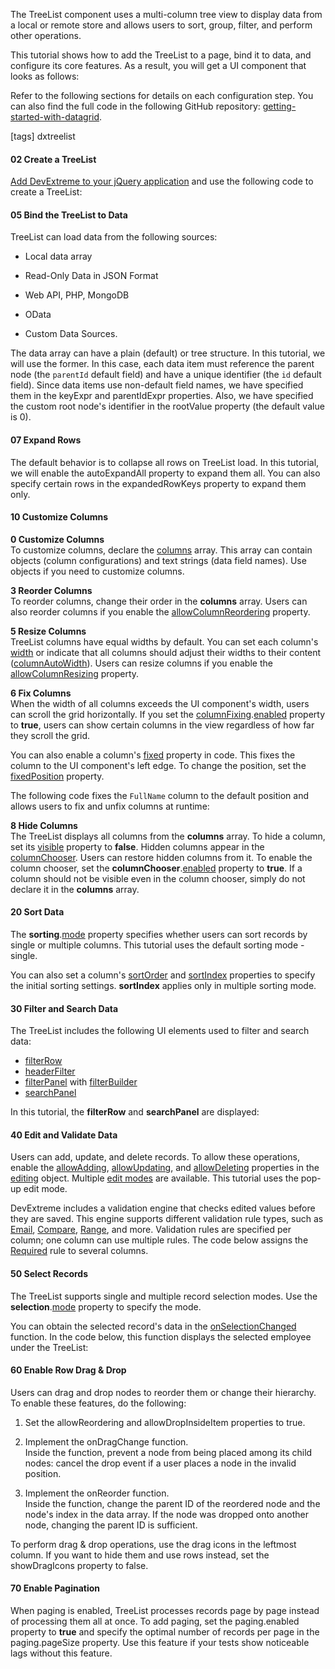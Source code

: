 The TreeList component uses a multi-column tree view to display data from a local or remote store and allows users to sort, group, filter, and perform other operations.

This tutorial shows how to add the TreeList to a page, bind it to data, and configure its core features. As a result, you will get a UI component that looks as follows:

<demo code>

Refer to the following sections for details on each configuration step. You can also find the full code in the following GitHub repository: <a href="https://github.com/DevExpress-Examples/getting-started-with-datagrid" target="_blank">getting-started-with-datagrid</a>.

[tags] dxtreelist

#### 02 Create a TreeList
[Add DevExtreme to your jQuery application]() and use the following code to create a TreeList:

#### 05 Bind the TreeList to Data
TreeList can load data from the following sources:

* Local data array

* Read-Only Data in JSON Format

* Web API, PHP, MongoDB

* OData

* Custom Data Sources.

The data array can have a plain (default) or tree structure. In this tutorial, we will use the former. In this case, each data item must reference the parent node (the `parentId` default field) and have a unique identifier (the `id` default field). Since data items use non-default field names, we have specified them in the keyExpr and parentIdExpr properties. Also, we have specified the custom root node's identifier in the rootValue property (the default value is 0).

#### 07 Expand Rows
The default behavior is to collapse all rows on TreeList load. In this tutorial, we will enable the autoExpandAll property to expand them all. You can also specify certain rows in the expandedRowKeys property to expand them only.

#### 10 Customize Columns
**0 Customize Columns**          
To customize columns, declare the [columns]() array. This array can contain objects (column configurations) and text strings (data field names). Use objects if you need to customize columns.

**3 Reorder Columns**          
To reorder columns, change their order in the **columns** array. Users can also reorder columns if you enable the [allowColumnReordering](/Documentation/ApiReference/UI_Components/dxTreeList/Configuration/#allowColumnReordering) property.

**5 Resize Columns**        
TreeList columns have equal widths by default. You can set each column's [width](/Documentation/ApiReference/UI_Components/dxTreeList/Configuration/columns/#width) or indicate that all columns should adjust their widths to their content ([columnAutoWidth](/Documentation/ApiReference/UI_Components/dxTreeList/Configuration/#columnAutoWidth)). Users can resize columns if you enable the [allowColumnResizing](/Documentation/ApiReference/UI_Components/dxTreeList/Configuration/#allowColumnResizing) property.

**6 Fix Columns**          
When the width of all columns exceeds the UI component's width, users can scroll the grid horizontally. If you set the [columnFixing](/Documentation/ApiReference/UI_Components/dxTreeList/Configuration/columnFixing/).[enabled](/Documentation/ApiReference/UI_Components/dxTreeList/Configuration/columnFixing/#enabled) property to **true**, users can show certain columns in the view regardless of how far they scroll the grid.

You can also enable a column's [fixed](/Documentation/ApiReference/UI_Components/dxTreeList/Configuration/columns/#fixed) property in code. This fixes the column to the UI component's left edge. To change the position, set the [fixedPosition](/Documentation/ApiReference/UI_Components/dxTreeList/Configuration/columns/#fixedPosition) property.

The following code fixes the `FullName` column to the default position and allows users to fix and unfix columns at runtime:

**8 Hide Columns**        
The TreeList displays all columns from the **columns** array. To hide a column, set its [visible](/Documentation/ApiReference/UI_Components/dxTreeList/Configuration/columns/#visible) property to **false**. Hidden columns appear in the [columnChooser](/Documentation/ApiReference/UI_Components/dxTreeList/Configuration/columnChooser/). Users can restore hidden columns from it. To enable the column chooser, set the **columnChooser**.[enabled](/Documentation/ApiReference/UI_Components/dxTreeList/Configuration/columnChooser/#enabled) property to **true**. If a column should not be visible even in the column chooser, simply do not declare it in the **columns** array.

#### 20 Sort Data
The **sorting**.[mode](/Documentation/ApiReference/UI_Components/dxTreeList/Configuration/sorting/#mode) property specifies whether users can sort records by single or multiple columns. This tutorial uses the default sorting mode - single. 

You can also set a column's [sortOrder](/Documentation/ApiReference/UI_Components/dxTreeList/Configuration/columns/#sortOrder) and [sortIndex](/Documentation/ApiReference/UI_Components/dxTreeList/Configuration/columns/#sortIndex) properties to specify the initial sorting settings. **sortIndex** applies only in multiple sorting mode.

#### 30 Filter and Search Data
The TreeList includes the following UI elements used to filter and search data:

- [filterRow](/Documentation/ApiReference/UI_Components/dxTreeList/Configuration/filterRow/)
- [headerFilter](/Documentation/ApiReference/UI_Components/dxTreeList/Configuration/columns/headerFilter/)
- [filterPanel](/Documentation/ApiReference/UI_Components/dxTreeList/Configuration/filterPanel/) with [filterBuilder](/Documentation/ApiReference/UI_Components/dxTreeList/Configuration/#filterBuilder)
- [searchPanel](/Documentation/ApiReference/UI_Components/dxTreeList/Configuration/searchPanel/)

In this tutorial, the **filterRow** and **searchPanel** are displayed:

#### 40 Edit and Validate Data
Users can add, update, and delete records. To allow these operations, enable the [allowAdding](/Documentation/ApiReference/UI_Components/dxTreeList/Configuration/editing/#allowAdding), [allowUpdating](/Documentation/ApiReference/UI_Components/dxTreeList/Configuration/editing/#allowUpdating), and [allowDeleting](/Documentation/ApiReference/UI_Components/dxTreeList/Configuration/editing/#allowDeleting) properties in the [editing](/Documentation/ApiReference/UI_Components/dxTreeList/Configuration/editing/) object. Multiple [edit modes](/Documentation/ApiReference/UI_Components/dxTreeList/Configuration/editing/#mode) are available. This tutorial uses the pop-up edit mode.

DevExtreme includes a validation engine that checks edited values before they are saved. This engine supports different validation rule types, such as [Email](/Documentation/ApiReference/UI_Components/dxValidator/Validation_Rules/EmailRule/), [Compare](/Documentation/ApiReference/UI_Components/dxValidator/Validation_Rules/CompareRule/), [Range](/Documentation/ApiReference/UI_Components/dxValidator/Validation_Rules/RangeRule/), and more. Validation rules are specified per column; one column can use multiple rules. The code below assigns the [Required](/Documentation/ApiReference/UI_Components/dxValidator/Validation_Rules/RequiredRule/) rule to several columns.

#### 50 Select Records
The TreeList supports single and multiple record selection modes. Use the **selection**.[mode](/Documentation/ApiReference/UI_Components/dxTreeList/Configuration/selection/#mode) property to specify the mode.

You can obtain the selected record's data in the [onSelectionChanged](/Documentation/ApiReference/UI_Components/dxTreeList/Configuration/#onSelectionChanged) function. In the code below, this function displays the selected employee under the TreeList:

#### 60 Enable Row Drag & Drop
Users can drag and drop nodes to reorder them or change their hierarchy. To enable these features, do the following:

1. Set the allowReordering and allowDropInsideItem properties to true.

2. Implement the onDragChange function.           
Inside the function, prevent a node from being placed among its child nodes: cancel the drop event if a user places a node in the invalid position.

1. Implement the onReorder function.          
Inside the function, change the parent ID of the reordered node and the node's index in the data array. If the node was dropped onto another node, changing the parent ID is sufficient.

To perform drag & drop operations, use the drag icons in the leftmost column. If you want to hide them and use rows instead, set the showDragIcons property to false.

#### 70 Enable Pagination
When paging is enabled, TreeList processes records page by page instead of processing them all at once. To add paging, set the paging.enabled property to **true** and specify the optimal number of records per page in the paging.pageSize property. Use this feature if your tests show noticeable lags without this feature.
